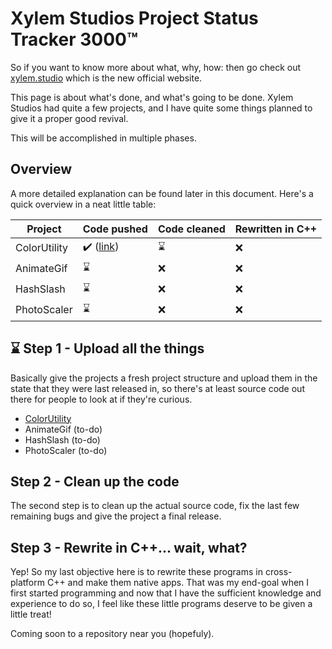 # Xylem Studios Project Status Tracker 3000™

So if you want to know more about what, why, how: then go check out [xylem.studio](https://xylem.studio) which is the new official website.

This page is about what's done, and what's going to be done. Xylem Studios had quite a few projects, and I have quite some things planned to give it a proper good revival.

This will be accomplished in multiple phases.

## Overview

A more detailed explanation can be found later in this document. Here's a quick overview in a neat little table:

Project      | Code pushed | Code cleaned | Rewritten in C++ |
------------ | --------------------- | ------------------- | ---------------- |
ColorUtility | ✔️ ([link](https://github.com/xylemstudios/ColorUtility-vb)) | ⌛ | ❌ |
AnimateGif   | ⌛ | ❌ | ❌ |
HashSlash    | ⌛ | ❌ | ❌ |
PhotoScaler  | ⌛ | ❌ | ❌ |


## ⌛ Step 1 - Upload all the things

Basically give the projects a fresh project structure and upload them in the state that they were last released in, so there's at least source code out there for people to look at if they're curious.

- [ColorUtility](https://github.com/xylemstudios/ColorUtility-vb)
- AnimateGif (to-do)
- HashSlash (to-do)
- PhotoScaler (to-do)

## Step 2 - Clean up the code

The second step is to clean up the actual source code, fix the last few remaining bugs and give the project a final release.

## Step 3 - Rewrite in C++... wait, what?

Yep! So my last objective here is to rewrite these programs in cross-platform C++ and make them native apps. That was my end-goal when I first started programming and now that I have the sufficient knowledge and experience to do so, I feel like these little programs deserve to be given a little treat!

Coming soon to a repository near you (hopefuly).